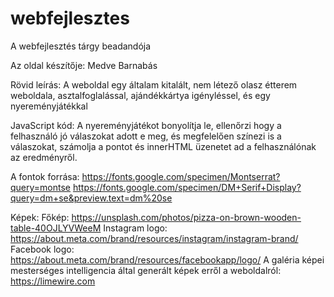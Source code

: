 # webfejlesztes
A webfejlesztés tárgy beadandója

Az oldal készítője: Medve Barnabás

Rövid leírás: A weboldal egy általam kitalált, nem létező olasz étterem weboldala, asztalfoglalással, ajándékkártya igényléssel, és egy nyereményjátékkal

JavaScript kód: A nyereményjátékot bonyolítja le, ellenőrzi hogy a felhasználó jó válaszokat adott e meg, és megfelelően színezi is a válaszokat, számolja a pontot és innerHTML üzenetet ad a felhasználónak az eredményről. 

A fontok forrása:
https://fonts.google.com/specimen/Montserrat?query=montse
https://fonts.google.com/specimen/DM+Serif+Display?query=dm+se&preview.text=dm%20se


Képek:
Főkép: https://unsplash.com/photos/pizza-on-brown-wooden-table-40OJLYVWeeM
Instagram logo: https://about.meta.com/brand/resources/instagram/instagram-brand/
Facebook logo: https://about.meta.com/brand/resources/facebookapp/logo/
A galéria képei mesterséges intelligencia által generált képek erről a weboldalról:
https://limewire.com
